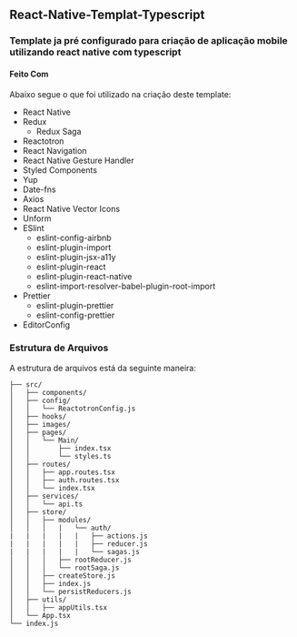 ## React-Native-Templat-Typescript

### Template ja pré configurado para criação de aplicação mobile utilizando react native com typescript

#### Feito Com
Abaixo segue o que foi utilizado na criação deste template:
- React Native
- Redux
  - Redux Saga
- Reactotron
- React Navigation
- React Native Gesture Handler
- Styled Components
- Yup
- Date-fns
- Axios
- React Native Vector Icons
- Unform
- ESlint
  - eslint-config-airbnb
  - eslint-plugin-import
  - eslint-plugin-jsx-a11y
  - eslint-plugin-react
  - eslint-plugin-react-native
  - eslint-import-resolver-babel-plugin-root-import
- Prettier
  - eslint-plugin-prettier
  - eslint-config-prettier
- EditorConfig

### Estrutura de Arquivos
A estrutura de arquivos está da seguinte maneira:

```
├── src/
│   ├── components/
│   ├── config/
│   │   └── ReactotronConfig.js
│   ├── hooks/
│   ├── images/
│   ├── pages/
│   │   └── Main/
│   │       ├── index.tsx
│   │       └── styles.ts
│   ├── routes/
│   │   ├── app.routes.tsx
│   │   ├── auth.routes.tsx
│   │   └── index.tsx
│   ├── services/
│   │   └── api.ts
│   ├── store/
│   │   ├── modules/
│   │   │   |   └── auth/
|   |   |   |   |   ├── actions.js
|   |   |   |   |   ├── reducer.js
|   |   |   |   |   └── sagas.js
│   │   │   ├── rootReducer.js
│   │   │   └── rootSaga.js
│   │   ├── createStore.js
│   │   ├── index.js
│   │   └── persistReducers.js
│   ├── utils/
│   │   ├── appUtils.tsx
│   └── App.tsx
└── index.js
```
